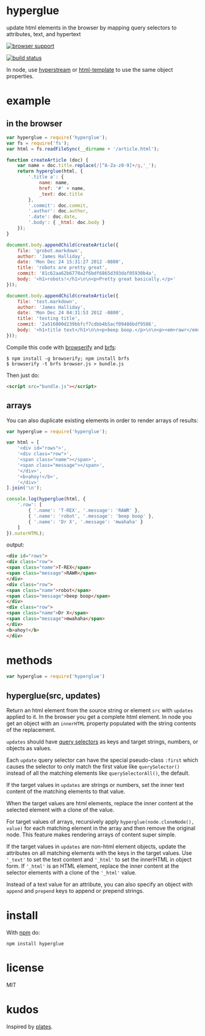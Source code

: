 # hyperglue

update html elements in the browser by mapping query selectors to attributes,
text, and hypertext

[![browser support](http://ci.testling.com/substack/hyperglue.png)](http://ci.testling.com/substack/hyperglue)

[![build status](https://secure.travis-ci.org/substack/hyperglue.png)](http://travis-ci.org/substack/hyperglue)

In node, use [hyperstream](https://npmjs.org/package/hyperstream)
or [html-template](https://npmjs.org/package/html-template) to use the same
object properties.

# example

## in the browser

``` js
var hyperglue = require('hyperglue');
var fs = require('fs');
var html = fs.readFileSync(__dirname + '/article.html');

function createArticle (doc) {
    var name = doc.title.replace(/[^A-Za-z0-9]+/g,'_');
    return hyperglue(html, {
        '.title a': {
            name: name,
            href: '#' + name,
            _text: doc.title
        },
        '.commit': doc.commit,
        '.author': doc.author,
        '.date': doc.date,
        '.body': { _html: doc.body }
    });
}

document.body.appendChild(createArticle({
    file: 'grobot.markdown',
    author: 'James Halliday',
    date: 'Mon Dec 24 15:31:27 2012 -0800',
    title: 'robots are pretty great',
    commit: '81c62aa62b6770a2f6bdf6865d393daf05930b4a',
    body: '<h1>robots!</h1>\n\n<p>Pretty great basically.</p>'
}));

document.body.appendChild(createArticle({
    file: 'test.markdown',
    author: 'James Halliday',
    date: 'Mon Dec 24 04:31:53 2012 -0800',
    title: 'testing title',
    commit: '2a516000d239bbfcf7cdbb4b5acf09486bdf9586',
    body: '<h1>title text</h1>\n\n<p>beep boop.</p>\n\n<p><em>rawr</em></p>'
}));
```

Compile this code with [browserify](http://browserify.org) and
[brfs](http://github.com/substack/brfs):

```
$ npm install -g browserify; npm install brfs
$ browserify -t brfs browser.js > bundle.js
```

Then just do:

``` html
<script src="bundle.js"></script>
```

## arrays

You can also duplicate existing elements in order to render arrays of results:

``` js
var hyperglue = require('hyperglue');

var html = [
    '<div id="rows">',
    '<div class="row">',
    '<span class="name"></span>',
    '<span class="message"></span>',
    '</div>',
    '<b>ahoy!</b>',
    '</div>'
].join('\n');

console.log(hyperglue(html, {
    '.row': [
        { '.name': 'T-REX', '.message': 'RAWR' },
        { '.name': 'robot', '.message': 'beep boop' },
        { '.name': 'Dr X', '.message': 'mwahaha' }
    ]
}).outerHTML);
```

output:

``` html
<div id="rows">
<div class="row">
<span class="name">T-REX</span>
<span class="message">RAWR</span>
</div>
<div class="row">
<span class="name">robot</span>
<span class="message">beep boop</span>
</div>
<div class="row">
<span class="name">Dr X</span>
<span class="message">mwahaha</span>
</div>
<b>ahoy!</b>
</div>
```

# methods

``` js
var hyperglue = require('hyperglue')
```

## hyperglue(src, updates)

Return an html element from the source string or element `src` with `updates`
applied to it.
In the browser you get a complete html element. In node you get an object with
an `innerHTML` property populated with the string contents of the replacement.

`updates` should have [query selectors](http://www.w3.org/TR/CSS2/selector.html)
as keys and target strings, numbers, or objects as values.

Each `update` query selector can have the special pseudo-class `:first` which
causes the selector to only match the first value like `querySelector()` instead
of all the matching elements like `querySelectorAll()`, the default.

If the target values in `updates` are strings or numbers, set the inner text
content of the matching elements to that value.

When the target values are html elements, replace the inner content at the
selected element with a clone of the value.

For target values of arrays, recursively apply `hyperglue(node.cloneNode(),
value)` for each matching element in the array and then remove the original
node. This feature makes rendering arrays of content super simple.

If the target values in `updates` are non-html element objects, update the
attributes on all matching elements with the keys in the target values. Use
`'_text'` to set the text content and `'_html'` to set the innerHTML in object
form. If `'_html'` is an HTML element, replace the inner content at the
selector elements with a clone of the `'_html'` value.

Instead of a text value for an attribute, you can also specify an object with
`append` and `prepend` keys to append or prepend strings.

# install

With [npm](https://npmjs.org) do:

```
npm install hyperglue
```

# license

MIT

# kudos

Inspired by [plates](https://npmjs.org/package/plates).

